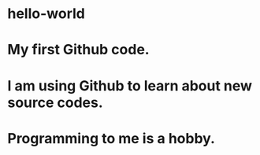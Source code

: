# hello-world
# My first Github code.
# I am using Github to learn about new source codes.
# Programming to me is a hobby.
